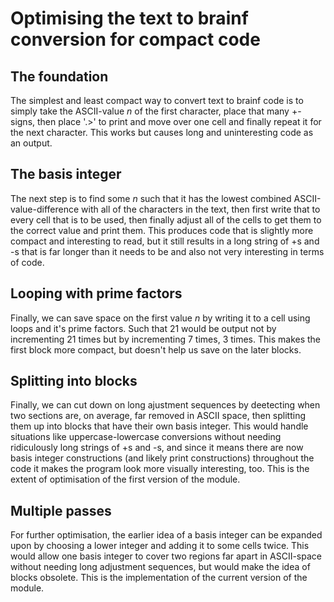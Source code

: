 # Optimising the text to brainf conversion for compact code

## The foundation

The simplest and least compact way to convert text to brainf code is to simply take the ASCII-value *n* of the first character, place that many +-signs, then place '.>' to print and move over one cell and finally repeat it for the next character. This works but causes long and uninteresting code as an output.

## The basis integer

The next step is to find some *n* such that it has the lowest combined ASCII-value-difference with all of the characters in the text, then first write that to every cell that is to be used, then finally adjust all of the cells to get them to the correct value and print them. This produces code that is slightly more compact and interesting to read, but it still results in a long string of +s and -s that is far longer than it needs to be and also not very interesting in terms of code.

## Looping with prime factors

Finally, we can save space on the first value *n* by writing it to a cell using loops and it's prime factors. Such that 21 would be output not by incrementing 21 times but by incrementing 7 times, 3 times. This makes the first block more compact, but doesn't help us save on the later blocks.

## Splitting into blocks

Finally, we can cut down on long ajustment sequences by deetecting when two sections are, on average, far removed in ASCII space, then splitting them up into blocks that have their own basis integer. This would handle situations like uppercase-lowercase conversions without needing ridiculously long strings of +s and -s, and since it means there are now basis integer constructions (and likely print constructions) throughout the code it makes the program look more visually interesting, too. This is the extent of optimisation of the first version of the module.

## Multiple passes

For further optimisation, the earlier idea of a basis integer can be expanded upon by choosing a lower integer and adding it to some cells twice. This would allow one basis integer to cover two regions far apart in ASCII-space without needing long adjustment sequences, but would make the idea of blocks obsolete. This is the implementation of the current version of the module.
